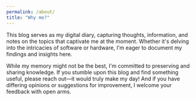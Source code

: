 ```yaml
---
permalink: /about/
title: "Why me?"
---
```


This blog serves as my digital diary, capturing thoughts, information, and notes on the topics that captivate me at the moment.
Whether it's delving into the intricacies of software or hardware, I'm eager to document my findings and insights here.

While my memory might not be the best, I'm committed to preserving and sharing knowledge.
If you stumble upon this blog and find something useful, please reach out—it would truly make my day! 
And if you have differing opinions or suggestions for improvement, I welcome your feedback with open arms.
